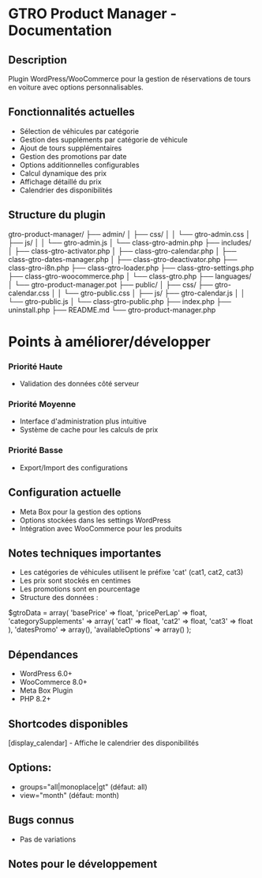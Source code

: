 # GTRO Product Manager - Documentation

## Description

Plugin WordPress/WooCommerce pour la gestion de réservations de tours en voiture avec options personnalisables.

## Fonctionnalités actuelles

-   Sélection de véhicules par catégorie
-   Gestion des suppléments par catégorie de véhicule
-   Ajout de tours supplémentaires
-   Gestion des promotions par date
-   Options additionnelles configurables
-   Calcul dynamique des prix
-   Affichage détaillé du prix
-   Calendrier des disponibilités

## Structure du plugin

gtro-product-manager/
├── admin/
│ ├── css/
│ │ └── gtro-admin.css
│ ├── js/
│ │ └── gtro-admin.js
│ └── class-gtro-admin.php
├── includes/
│ ├── class-gtro-activator.php
│ ├── class-gtro-calendar.php
│ ├── class-gtro-dates-manager.php
│ ├── class-gtro-deactivator.php
├── class-gtro-i8n.php
├── class-gtro-loader.php
├── class-gtro-settings.php
├── class-gtro-woocommerce.php
│ └── class-gtro.php
├── languages/
│ └── gtro-product-manager.pot
├── public/
│ ├── css/
├── gtro-calendar.css
│ │ └── gtro-public.css
│ ├── js/
├── gtro-calendar.js
│ │ └── gtro-public.js
│ └── class-gtro-public.php
├── index.php
├── uninstall.php
├── README.md
└── gtro-product-manager.php

# Points à améliorer/développer

### Priorité Haute

-   Validation des données côté serveur

### Priorité Moyenne

-   Interface d'administration plus intuitive
-   Système de cache pour les calculs de prix

### Priorité Basse

-   Export/Import des configurations

## Configuration actuelle

-   Meta Box pour la gestion des options
-   Options stockées dans les settings WordPress
-   Intégration avec WooCommerce pour les produits

## Notes techniques importantes

-   Les catégories de véhicules utilisent le préfixe 'cat' (cat1, cat2, cat3)
-   Les prix sont stockés en centimes
-   Les promotions sont en pourcentage
-   Structure des données :

$gtroData = array(
'basePrice' => float,
'pricePerLap' => float,
'categorySupplements' => array(
'cat1' => float,
'cat2' => float,
'cat3' => float
),
'datesPromo' => array(),
'availableOptions' => array()
);

## Dépendances

-   WordPress 6.0+
-   WooCommerce 8.0+
-   Meta Box Plugin
-   PHP 8.2+

## Shortcodes disponibles

[display_calendar] - Affiche le calendrier des disponibilités

## Options:

-   groups="all|monoplace|gt" (défaut: all)
-   view="month" (défaut: month)

## Bugs connus

-   Pas de variations

## Notes pour le développement
